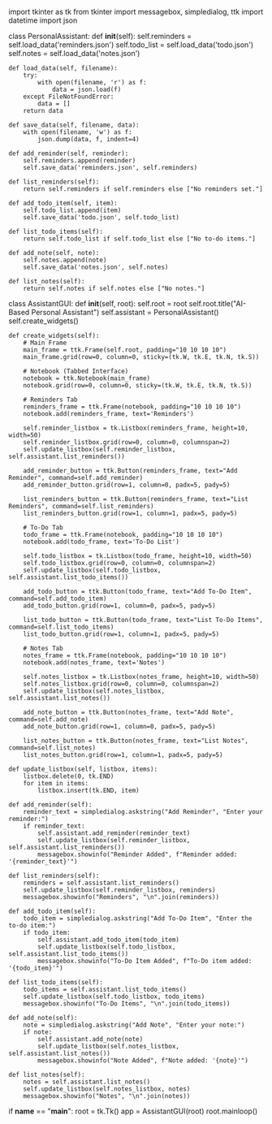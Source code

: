 import tkinter as tk
from tkinter import messagebox, simpledialog, ttk
import datetime
import json

class PersonalAssistant:
    def __init__(self):
        self.reminders = self.load_data('reminders.json')
        self.todo_list = self.load_data('todo.json')
        self.notes = self.load_data('notes.json')

    def load_data(self, filename):
        try:
            with open(filename, 'r') as f:
                data = json.load(f)
        except FileNotFoundError:
            data = []
        return data

    def save_data(self, filename, data):
        with open(filename, 'w') as f:
            json.dump(data, f, indent=4)

    def add_reminder(self, reminder):
        self.reminders.append(reminder)
        self.save_data('reminders.json', self.reminders)

    def list_reminders(self):
        return self.reminders if self.reminders else ["No reminders set."]

    def add_todo_item(self, item):
        self.todo_list.append(item)
        self.save_data('todo.json', self.todo_list)

    def list_todo_items(self):
        return self.todo_list if self.todo_list else ["No to-do items."]

    def add_note(self, note):
        self.notes.append(note)
        self.save_data('notes.json', self.notes)

    def list_notes(self):
        return self.notes if self.notes else ["No notes."]

class AssistantGUI:
    def __init__(self, root):
        self.root = root
        self.root.title("AI-Based Personal Assistant")
        self.assistant = PersonalAssistant()
        self.create_widgets()

    def create_widgets(self):
        # Main Frame
        main_frame = ttk.Frame(self.root, padding="10 10 10 10")
        main_frame.grid(row=0, column=0, sticky=(tk.W, tk.E, tk.N, tk.S))

        # Notebook (Tabbed Interface)
        notebook = ttk.Notebook(main_frame)
        notebook.grid(row=0, column=0, sticky=(tk.W, tk.E, tk.N, tk.S))

        # Reminders Tab
        reminders_frame = ttk.Frame(notebook, padding="10 10 10 10")
        notebook.add(reminders_frame, text='Reminders')

        self.reminder_listbox = tk.Listbox(reminders_frame, height=10, width=50)
        self.reminder_listbox.grid(row=0, column=0, columnspan=2)
        self.update_listbox(self.reminder_listbox, self.assistant.list_reminders())

        add_reminder_button = ttk.Button(reminders_frame, text="Add Reminder", command=self.add_reminder)
        add_reminder_button.grid(row=1, column=0, padx=5, pady=5)

        list_reminders_button = ttk.Button(reminders_frame, text="List Reminders", command=self.list_reminders)
        list_reminders_button.grid(row=1, column=1, padx=5, pady=5)

        # To-Do Tab
        todo_frame = ttk.Frame(notebook, padding="10 10 10 10")
        notebook.add(todo_frame, text='To-Do List')

        self.todo_listbox = tk.Listbox(todo_frame, height=10, width=50)
        self.todo_listbox.grid(row=0, column=0, columnspan=2)
        self.update_listbox(self.todo_listbox, self.assistant.list_todo_items())

        add_todo_button = ttk.Button(todo_frame, text="Add To-Do Item", command=self.add_todo_item)
        add_todo_button.grid(row=1, column=0, padx=5, pady=5)

        list_todo_button = ttk.Button(todo_frame, text="List To-Do Items", command=self.list_todo_items)
        list_todo_button.grid(row=1, column=1, padx=5, pady=5)

        # Notes Tab
        notes_frame = ttk.Frame(notebook, padding="10 10 10 10")
        notebook.add(notes_frame, text='Notes')

        self.notes_listbox = tk.Listbox(notes_frame, height=10, width=50)
        self.notes_listbox.grid(row=0, column=0, columnspan=2)
        self.update_listbox(self.notes_listbox, self.assistant.list_notes())

        add_note_button = ttk.Button(notes_frame, text="Add Note", command=self.add_note)
        add_note_button.grid(row=1, column=0, padx=5, pady=5)

        list_notes_button = ttk.Button(notes_frame, text="List Notes", command=self.list_notes)
        list_notes_button.grid(row=1, column=1, padx=5, pady=5)

    def update_listbox(self, listbox, items):
        listbox.delete(0, tk.END)
        for item in items:
            listbox.insert(tk.END, item)

    def add_reminder(self):
        reminder_text = simpledialog.askstring("Add Reminder", "Enter your reminder:")
        if reminder_text:
            self.assistant.add_reminder(reminder_text)
            self.update_listbox(self.reminder_listbox, self.assistant.list_reminders())
            messagebox.showinfo("Reminder Added", f"Reminder added: '{reminder_text}'")

    def list_reminders(self):
        reminders = self.assistant.list_reminders()
        self.update_listbox(self.reminder_listbox, reminders)
        messagebox.showinfo("Reminders", "\n".join(reminders))

    def add_todo_item(self):
        todo_item = simpledialog.askstring("Add To-Do Item", "Enter the to-do item:")
        if todo_item:
            self.assistant.add_todo_item(todo_item)
            self.update_listbox(self.todo_listbox, self.assistant.list_todo_items())
            messagebox.showinfo("To-Do Item Added", f"To-Do item added: '{todo_item}'")

    def list_todo_items(self):
        todo_items = self.assistant.list_todo_items()
        self.update_listbox(self.todo_listbox, todo_items)
        messagebox.showinfo("To-Do Items", "\n".join(todo_items))

    def add_note(self):
        note = simpledialog.askstring("Add Note", "Enter your note:")
        if note:
            self.assistant.add_note(note)
            self.update_listbox(self.notes_listbox, self.assistant.list_notes())
            messagebox.showinfo("Note Added", f"Note added: '{note}'")

    def list_notes(self):
        notes = self.assistant.list_notes()
        self.update_listbox(self.notes_listbox, notes)
        messagebox.showinfo("Notes", "\n".join(notes))

if __name__ == "__main__":
    root = tk.Tk()
    app = AssistantGUI(root)
    root.mainloop()
